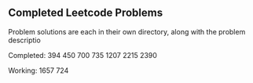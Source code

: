 ## Completed Leetcode Problems ## 

Problem solutions are each in their own directory, along with the problem descriptio

Completed: 
394 
450
700
735
1207
2215
2390

Working:
1657
724